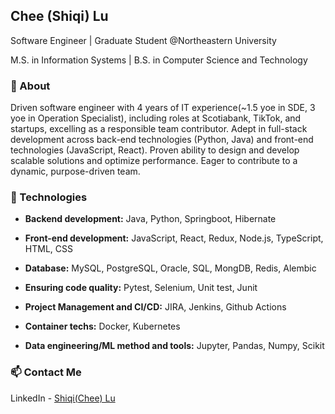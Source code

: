 ## **Chee (Shiqi) Lu**

Software Engineer | Graduate Student @Northeastern University

M.S. in Information Systems | B.S. in Computer Science and Technology 

### **👋 About**

Driven software engineer with 4 years of IT experience(~1.5 yoe in SDE, 3 yoe in Operation Specialist), including roles at Scotiabank, TikTok, and startups, excelling as a responsible team contributor. Adept in full-stack development across back-end technologies (Python, Java) and front-end technologies (JavaScript, React). Proven ability to design and develop scalable solutions and optimize performance. Eager to contribute to a dynamic, purpose-driven team.

### **🪷 Technologies**

- **Backend development:** Java, Python, Springboot, Hibernate

- **Front-end development:** JavaScript, React, Redux, Node.js, TypeScript, HTML, CSS

- **Database:** MySQL, PostgreSQL, Oracle, SQL, MongDB, Redis, Alembic  

- **Ensuring code quality:** Pytest, Selenium, Unit test, Junit 

- **Project Management and CI/CD:** JIRA, Jenkins, Github Actions

- **Container techs:** Docker, Kubernetes

- **Data engineering/ML method and tools:** Jupyter, Pandas, Numpy, Scikit


### **📫 Contact Me**

LinkedIn - [Shiqi(Chee) Lu](https://www.linkedin.com/in/shiqilu)
<!---
ShiqiLu77/ShiqiLu77 is a ✨ special ✨ repository because its `README.md` (this file) appears on your GitHub profile.
You can click the Preview link to take a look at your changes.
--->
